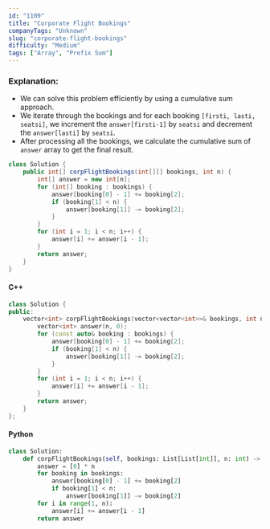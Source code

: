 ```yaml
---
id: "1109"
title: "Corporate Flight Bookings"
companyTags: "Unknown"
slug: "corporate-flight-bookings"
difficulty: "Medium"
tags: ["Array", "Prefix Sum"]
---
```


### Explanation:
- We can solve this problem efficiently by using a cumulative sum approach.
- We iterate through the bookings and for each booking `[firsti, lasti, seatsi]`, we increment the `answer[firsti-1]` by `seatsi` and decrement the `answer[lasti]` by `seatsi`.
- After processing all the bookings, we calculate the cumulative sum of `answer` array to get the final result.

```java
class Solution {
    public int[] corpFlightBookings(int[][] bookings, int n) {
        int[] answer = new int[n];
        for (int[] booking : bookings) {
            answer[booking[0] - 1] += booking[2];
            if (booking[1] < n) {
                answer[booking[1]] -= booking[2];
            }
        }
        for (int i = 1; i < n; i++) {
            answer[i] += answer[i - 1];
        }
        return answer;
    }
}
```

#### C++
```cpp
class Solution {
public:
    vector<int> corpFlightBookings(vector<vector<int>>& bookings, int n) {
        vector<int> answer(n, 0);
        for (const auto& booking : bookings) {
            answer[booking[0] - 1] += booking[2];
            if (booking[1] < n) {
                answer[booking[1]] -= booking[2];
            }
        }
        for (int i = 1; i < n; i++) {
            answer[i] += answer[i - 1];
        }
        return answer;
    }
};
```

#### Python
```python
class Solution:
    def corpFlightBookings(self, bookings: List[List[int]], n: int) -> List[int]:
        answer = [0] * n
        for booking in bookings:
            answer[booking[0] - 1] += booking[2]
            if booking[1] < n:
                answer[booking[1]] -= booking[2]
        for i in range(1, n):
            answer[i] += answer[i - 1]
        return answer
```